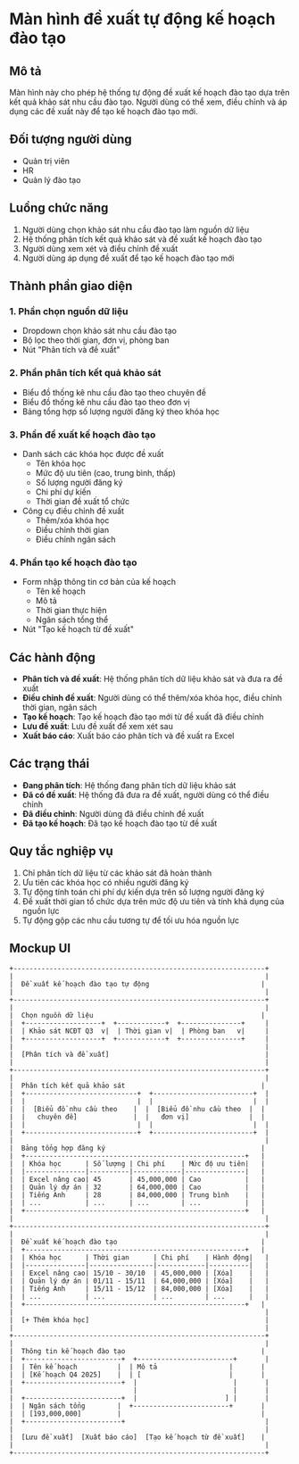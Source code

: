 # Màn hình đề xuất tự động kế hoạch đào tạo

## Mô tả
Màn hình này cho phép hệ thống tự động đề xuất kế hoạch đào tạo dựa trên kết quả khảo sát nhu cầu đào tạo. Người dùng có thể xem, điều chỉnh và áp dụng các đề xuất này để tạo kế hoạch đào tạo mới.

## Đối tượng người dùng
- Quản trị viên
- HR
- Quản lý đào tạo

## Luồng chức năng
1. Người dùng chọn khảo sát nhu cầu đào tạo làm nguồn dữ liệu
2. Hệ thống phân tích kết quả khảo sát và đề xuất kế hoạch đào tạo
3. Người dùng xem xét và điều chỉnh đề xuất
4. Người dùng áp dụng đề xuất để tạo kế hoạch đào tạo mới

## Thành phần giao diện

### 1. Phần chọn nguồn dữ liệu
- Dropdown chọn khảo sát nhu cầu đào tạo
- Bộ lọc theo thời gian, đơn vị, phòng ban
- Nút "Phân tích và đề xuất"

### 2. Phần phân tích kết quả khảo sát
- Biểu đồ thống kê nhu cầu đào tạo theo chuyên đề
- Biểu đồ thống kê nhu cầu đào tạo theo đơn vị
- Bảng tổng hợp số lượng người đăng ký theo khóa học

### 3. Phần đề xuất kế hoạch đào tạo
- Danh sách các khóa học được đề xuất
  - Tên khóa học
  - Mức độ ưu tiên (cao, trung bình, thấp)
  - Số lượng người đăng ký
  - Chi phí dự kiến
  - Thời gian đề xuất tổ chức
- Công cụ điều chỉnh đề xuất
  - Thêm/xóa khóa học
  - Điều chỉnh thời gian
  - Điều chỉnh ngân sách

### 4. Phần tạo kế hoạch đào tạo
- Form nhập thông tin cơ bản của kế hoạch
  - Tên kế hoạch
  - Mô tả
  - Thời gian thực hiện
  - Ngân sách tổng thể
- Nút "Tạo kế hoạch từ đề xuất"

## Các hành động
- **Phân tích và đề xuất**: Hệ thống phân tích dữ liệu khảo sát và đưa ra đề xuất
- **Điều chỉnh đề xuất**: Người dùng có thể thêm/xóa khóa học, điều chỉnh thời gian, ngân sách
- **Tạo kế hoạch**: Tạo kế hoạch đào tạo mới từ đề xuất đã điều chỉnh
- **Lưu đề xuất**: Lưu đề xuất để xem xét sau
- **Xuất báo cáo**: Xuất báo cáo phân tích và đề xuất ra Excel

## Các trạng thái
- **Đang phân tích**: Hệ thống đang phân tích dữ liệu khảo sát
- **Đã có đề xuất**: Hệ thống đã đưa ra đề xuất, người dùng có thể điều chỉnh
- **Đã điều chỉnh**: Người dùng đã điều chỉnh đề xuất
- **Đã tạo kế hoạch**: Đã tạo kế hoạch đào tạo từ đề xuất

## Quy tắc nghiệp vụ
1. Chỉ phân tích dữ liệu từ các khảo sát đã hoàn thành
2. Ưu tiên các khóa học có nhiều người đăng ký
3. Tự động tính toán chi phí dự kiến dựa trên số lượng người đăng ký
4. Đề xuất thời gian tổ chức dựa trên mức độ ưu tiên và tính khả dụng của nguồn lực
5. Tự động gộp các nhu cầu tương tự để tối ưu hóa nguồn lực

## Mockup UI
```
+---------------------------------------------------------------+
|                                                               |
|  Đề xuất kế hoạch đào tạo tự động                            |
|                                                               |
+---------------------------------------------------------------+
|                                                               |
|  Chọn nguồn dữ liệu                                          |
|  +-------------------+  +------------+  +---------------+     |
|  | Khảo sát NCĐT Q3  v|  | Thời gian v|  | Phòng ban   v|     |
|  +-------------------+  +------------+  +---------------+     |
|                                                               |
|  [Phân tích và đề xuất]                                       |
|                                                               |
+---------------------------------------------------------------+
|                                                               |
|  Phân tích kết quả khảo sát                                  |
|  +----------------------------+  +-------------------------+  |
|  |                            |  |                         |  |
|  |  [Biểu đồ nhu cầu theo    |  |  [Biểu đồ nhu cầu theo  |  |
|  |   chuyên đề]              |  |   đơn vị]               |  |
|  |                            |  |                         |  |
|  +----------------------------+  +-------------------------+  |
|                                                               |
|  Bảng tổng hợp đăng ký                                       |
|  +-------------------------------------------------------+   |
|  | Khóa học      | Số lượng | Chi phí    | Mức độ ưu tiên|   |
|  |---------------|----------|------------|---------------|   |
|  | Excel nâng cao| 45       | 45,000,000 | Cao           |   |
|  | Quản lý dự án | 32       | 64,000,000 | Cao           |   |
|  | Tiếng Anh     | 28       | 84,000,000 | Trung bình    |   |
|  | ...           | ...      | ...        | ...           |   |
|  +-------------------------------------------------------+   |
|                                                               |
+---------------------------------------------------------------+
|                                                               |
|  Đề xuất kế hoạch đào tạo                                    |
|  +-------------------------------------------------------+   |
|  | Khóa học      | Thời gian      | Chi phí    | Hành động|   |
|  |---------------|----------------|------------|----------|   |
|  | Excel nâng cao| 15/10 - 30/10  | 45,000,000 | [Xóa]    |   |
|  | Quản lý dự án | 01/11 - 15/11  | 64,000,000 | [Xóa]    |   |
|  | Tiếng Anh     | 15/11 - 15/12  | 84,000,000 | [Xóa]    |   |
|  | ...           | ...            | ...        | ...      |   |
|  +-------------------------------------------------------+   |
|                                                               |
|  [+ Thêm khóa học]                                            |
|                                                               |
+---------------------------------------------------------------+
|                                                               |
|  Thông tin kế hoạch đào tạo                                  |
|  +------------------------+  +------------------------+       |
|  | Tên kế hoạch          |  | Mô tả                  |       |
|  | [Kế hoạch Q4 2025]    |  | [                      |       |
|  +------------------------+  |                        |       |
|                              |                        |       |
|  +------------------------+  |                      ] |       |
|  | Ngân sách tổng        |  +------------------------+       |
|  | [193,000,000]         |                                   |
|  +------------------------+                                   |
|                                                               |
|  [Lưu đề xuất]  [Xuất báo cáo]  [Tạo kế hoạch từ đề xuất]    |
|                                                               |
+---------------------------------------------------------------+
```
